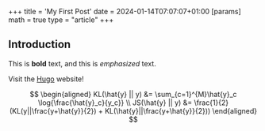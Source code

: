 +++
title = 'My First Post'
date = 2024-01-14T07:07:07+01:00
[params]
  math = true
type = "article"
+++

## Introduction

This is **bold** text, and this is *emphasized* text.

Visit the [Hugo](https://gohugo.io) website!


$$
\begin{aligned}
KL(\hat{y} || y) &= \sum_{c=1}^{M}\hat{y}_c \log{\frac{\hat{y}_c}{y_c}} \\
JS(\hat{y} || y) &= \frac{1}{2}(KL(y||\frac{y+\hat{y}}{2}) + KL(\hat{y}||\frac{y+\hat{y}}{2}))
\end{aligned}
$$
